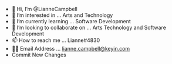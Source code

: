 - 👋 Hi, I’m @LianneCampbell
- 👀 I’m interested in ... Arts and Technology
- 🌱 I’m currently learning ... Software Development
- 💞️ I’m looking to collaborate on ... Arts Technology and Software Development
- 📫 How to reach me ... Lianne#4830
- 🐱‍🐉 Email Address ... lianne.campbell@keyin.com
- Commit New Changes


<!---
LianneCampbell/LianneCampbell is a ✨ special ✨ repository because its `README.md` (this file) appears on your GitHub profile.
You can click the Preview link to take a look at your changes.
--->
